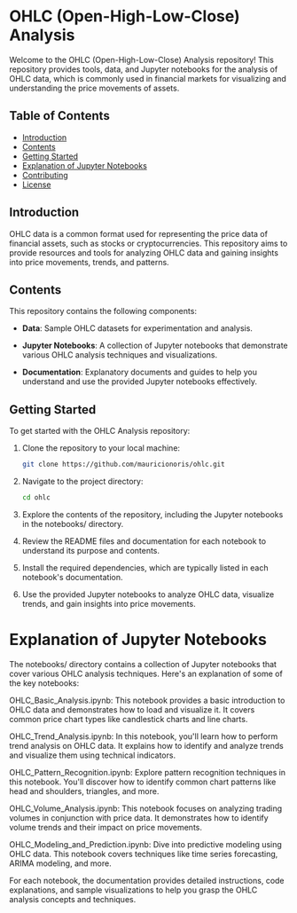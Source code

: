 # OHLC (Open-High-Low-Close) Analysis

Welcome to the OHLC (Open-High-Low-Close) Analysis repository! This repository provides tools, data, and Jupyter notebooks for the analysis of OHLC data, which is commonly used in financial markets for visualizing and understanding the price movements of assets.

## Table of Contents

- [Introduction](#introduction)
- [Contents](#contents)
- [Getting Started](#getting-started)
- [Explanation of Jupyter Notebooks](#explanation-of-jupyter-notebooks)
- [Contributing](#contributing)
- [License](#license)

## Introduction

OHLC data is a common format used for representing the price data of financial assets, such as stocks or cryptocurrencies. This repository aims to provide resources and tools for analyzing OHLC data and gaining insights into price movements, trends, and patterns.

## Contents

This repository contains the following components:

- **Data**: Sample OHLC datasets for experimentation and analysis.

- **Jupyter Notebooks**: A collection of Jupyter notebooks that demonstrate various OHLC analysis techniques and visualizations.

- **Documentation**: Explanatory documents and guides to help you understand and use the provided Jupyter notebooks effectively.

## Getting Started

To get started with the OHLC Analysis repository:

1. Clone the repository to your local machine:

   ```bash
   git clone https://github.com/mauricionoris/ohlc.git
   
2. Navigate to the project directory:

   ```bash
   cd ohlc

3. Explore the contents of the repository, including the Jupyter notebooks in the notebooks/ directory.

4. Review the README files and documentation for each notebook to understand its purpose and contents.

5. Install the required dependencies, which are typically listed in each notebook's documentation.

6. Use the provided Jupyter notebooks to analyze OHLC data, visualize trends, and gain insights into price movements.

# Explanation of Jupyter Notebooks
The notebooks/ directory contains a collection of Jupyter notebooks that cover various OHLC analysis techniques. Here's an explanation of some of the key notebooks:

OHLC_Basic_Analysis.ipynb: This notebook provides a basic introduction to OHLC data and demonstrates how to load and visualize it. It covers common price chart types like candlestick charts and line charts.

OHLC_Trend_Analysis.ipynb: In this notebook, you'll learn how to perform trend analysis on OHLC data. It explains how to identify and analyze trends and visualize them using technical indicators.

OHLC_Pattern_Recognition.ipynb: Explore pattern recognition techniques in this notebook. You'll discover how to identify common chart patterns like head and shoulders, triangles, and more.

OHLC_Volume_Analysis.ipynb: This notebook focuses on analyzing trading volumes in conjunction with price data. It demonstrates how to identify volume trends and their impact on price movements.

OHLC_Modeling_and_Prediction.ipynb: Dive into predictive modeling using OHLC data. This notebook covers techniques like time series forecasting, ARIMA modeling, and more.

For each notebook, the documentation provides detailed instructions, code explanations, and sample visualizations to help you grasp the OHLC analysis concepts and techniques.


